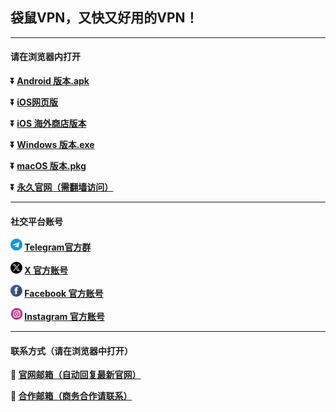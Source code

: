 ## 袋鼠VPN，又快又好用的VPN！ #
- - - -
#### 请在浏览器内打开

**:arrow_double_down: [Android 版本.apk](https://github.com/dsvpn/vpn/raw/main/file/daishu-v1.8.0-25-share.apk)**

**:arrow_double_down: [iOS网页版](https://dsvpn.github.io/vpn/web/login.html?channel=zhaohui)** 

**:arrow_double_down: [iOS 海外商店版本](https://apps.apple.com/app/id6504493100)**

**:arrow_double_down: [Windows 版本.exe](https://github.com/dsvpn/vpn/raw/refs/heads/main/file/daishu%5Bshare%5D-v1.0.4-5.exe)**

**:arrow_double_down: [macOS 版本.pkg](https://github.com/dsvpn/vpn/raw/refs/heads/main/file/daishu-v1.0.4%5Bshare%5D.pkg)**

**:arrow_double_down: [永久官网（需翻墙访问）](https://www.dsvpn.me)** 
- - - -
#### 社交平台账号

**<img src="./image/telegram.png" height=19> [Telegram官方群](https://t.me/dsvpnapp)**

**<img src="./image/x.png" height=19> [X 官方账号](https://twitter.com/daishuvpn)**

**<img src="./image/facebook.png" height=19> [Facebook 官方账号](https://www.facebook.com/profile.php?id=61560785422675)**

**<img src="./image/ins.png" height=19> [Instagram 官方账号](https://instagram.com/daishuvpn_)**

- - - -
#### 联系方式（请在浏览器中打开）

**:e-mail: [官网邮箱（自动回复最新官网）](mailto:001@dsvpn.me)**

**:e-mail: [合作邮箱（商务合作请联系）](mailto:hezuo@dsvpn.me)**
